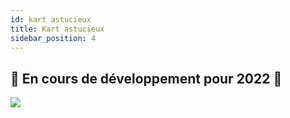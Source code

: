 ```yaml
---
id: kart astucieux
title: Kart astucieux
sidebar_position: 4
---
```


## 🚧 En cours de développement pour 2022 🚧

![](/img/niftykart_v01.png)
